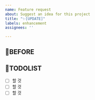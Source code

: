 ```yaml
---
name: Feature request
about: Suggest an idea for this project
title: "✨[UPDATE]"
labels: enhancement
assignees: ''

---
```


## 📍BEFORE

## 📍TODOLIST
- [ ] 할 것
- [ ] 할 것
- [ ] 할 것

